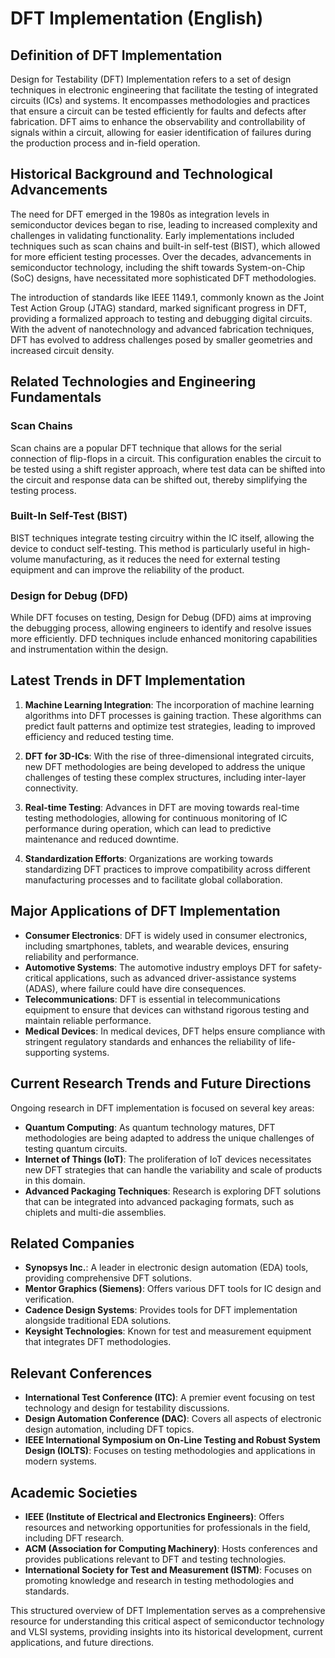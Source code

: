 # DFT Implementation (English)

## Definition of DFT Implementation

Design for Testability (DFT) Implementation refers to a set of design techniques in electronic engineering that facilitate the testing of integrated circuits (ICs) and systems. It encompasses methodologies and practices that ensure a circuit can be tested efficiently for faults and defects after fabrication. DFT aims to enhance the observability and controllability of signals within a circuit, allowing for easier identification of failures during the production process and in-field operation.

## Historical Background and Technological Advancements

The need for DFT emerged in the 1980s as integration levels in semiconductor devices began to rise, leading to increased complexity and challenges in validating functionality. Early implementations included techniques such as scan chains and built-in self-test (BIST), which allowed for more efficient testing processes. Over the decades, advancements in semiconductor technology, including the shift towards System-on-Chip (SoC) designs, have necessitated more sophisticated DFT methodologies. 

The introduction of standards like IEEE 1149.1, commonly known as the Joint Test Action Group (JTAG) standard, marked significant progress in DFT, providing a formalized approach to testing and debugging digital circuits. With the advent of nanotechnology and advanced fabrication techniques, DFT has evolved to address challenges posed by smaller geometries and increased circuit density.

## Related Technologies and Engineering Fundamentals

### Scan Chains

Scan chains are a popular DFT technique that allows for the serial connection of flip-flops in a circuit. This configuration enables the circuit to be tested using a shift register approach, where test data can be shifted into the circuit and response data can be shifted out, thereby simplifying the testing process.

### Built-In Self-Test (BIST)

BIST techniques integrate testing circuitry within the IC itself, allowing the device to conduct self-testing. This method is particularly useful in high-volume manufacturing, as it reduces the need for external testing equipment and can improve the reliability of the product.

### Design for Debug (DFD)

While DFT focuses on testing, Design for Debug (DFD) aims at improving the debugging process, allowing engineers to identify and resolve issues more efficiently. DFD techniques include enhanced monitoring capabilities and instrumentation within the design.

## Latest Trends in DFT Implementation

1. **Machine Learning Integration**: The incorporation of machine learning algorithms into DFT processes is gaining traction. These algorithms can predict fault patterns and optimize test strategies, leading to improved efficiency and reduced testing time.

2. **DFT for 3D-ICs**: With the rise of three-dimensional integrated circuits, new DFT methodologies are being developed to address the unique challenges of testing these complex structures, including inter-layer connectivity.

3. **Real-time Testing**: Advances in DFT are moving towards real-time testing methodologies, allowing for continuous monitoring of IC performance during operation, which can lead to predictive maintenance and reduced downtime.

4. **Standardization Efforts**: Organizations are working towards standardizing DFT practices to improve compatibility across different manufacturing processes and to facilitate global collaboration.

## Major Applications of DFT Implementation

- **Consumer Electronics**: DFT is widely used in consumer electronics, including smartphones, tablets, and wearable devices, ensuring reliability and performance.
- **Automotive Systems**: The automotive industry employs DFT for safety-critical applications, such as advanced driver-assistance systems (ADAS), where failure could have dire consequences.
- **Telecommunications**: DFT is essential in telecommunications equipment to ensure that devices can withstand rigorous testing and maintain reliable performance.
- **Medical Devices**: In medical devices, DFT helps ensure compliance with stringent regulatory standards and enhances the reliability of life-supporting systems.

## Current Research Trends and Future Directions

Ongoing research in DFT implementation is focused on several key areas:

- **Quantum Computing**: As quantum technology matures, DFT methodologies are being adapted to address the unique challenges of testing quantum circuits.
- **Internet of Things (IoT)**: The proliferation of IoT devices necessitates new DFT strategies that can handle the variability and scale of products in this domain.
- **Advanced Packaging Techniques**: Research is exploring DFT solutions that can be integrated into advanced packaging formats, such as chiplets and multi-die assemblies.

## Related Companies

- **Synopsys Inc.**: A leader in electronic design automation (EDA) tools, providing comprehensive DFT solutions.
- **Mentor Graphics (Siemens)**: Offers various DFT tools for IC design and verification.
- **Cadence Design Systems**: Provides tools for DFT implementation alongside traditional EDA solutions.
- **Keysight Technologies**: Known for test and measurement equipment that integrates DFT methodologies.

## Relevant Conferences

- **International Test Conference (ITC)**: A premier event focusing on test technology and design for testability discussions.
- **Design Automation Conference (DAC)**: Covers all aspects of electronic design automation, including DFT topics.
- **IEEE International Symposium on On-Line Testing and Robust System Design (IOLTS)**: Focuses on testing methodologies and applications in modern systems.

## Academic Societies

- **IEEE (Institute of Electrical and Electronics Engineers)**: Offers resources and networking opportunities for professionals in the field, including DFT research.
- **ACM (Association for Computing Machinery)**: Hosts conferences and provides publications relevant to DFT and testing technologies.
- **International Society for Test and Measurement (ISTM)**: Focuses on promoting knowledge and research in testing methodologies and standards.

This structured overview of DFT Implementation serves as a comprehensive resource for understanding this critical aspect of semiconductor technology and VLSI systems, providing insights into its historical development, current applications, and future directions.